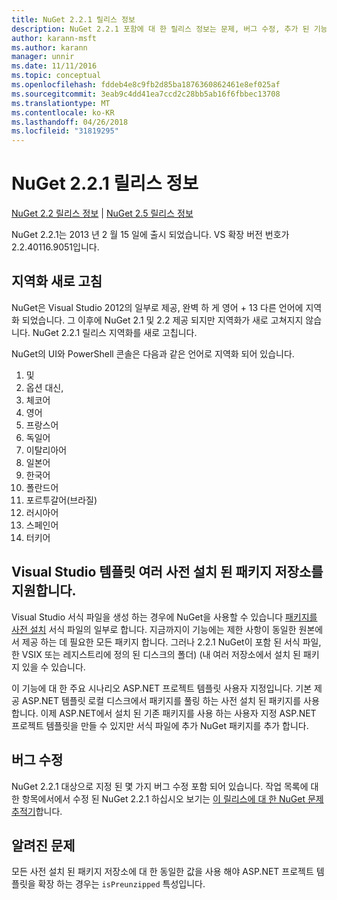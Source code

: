 ```yaml
---
title: NuGet 2.2.1 릴리스 정보
description: NuGet 2.2.1 포함에 대 한 릴리스 정보는 문제, 버그 수정, 추가 된 기능 및 Dcr 알려져 있습니다.
author: karann-msft
ms.author: karann
manager: unnir
ms.date: 11/11/2016
ms.topic: conceptual
ms.openlocfilehash: fddeb4e8c9fb2d85ba1876360862461e8ef025af
ms.sourcegitcommit: 3eab9c4dd41ea7ccd2c28bb5ab16f6fbbec13708
ms.translationtype: MT
ms.contentlocale: ko-KR
ms.lasthandoff: 04/26/2018
ms.locfileid: "31819295"
---
```

# <a name="nuget-221-release-notes"></a>NuGet 2.2.1 릴리스 정보

[NuGet 2.2 릴리스 정보](../release-notes/nuget-2.2.md) | [NuGet 2.5 릴리스 정보](../release-notes/nuget-2.5.md)

NuGet 2.2.1는 2013 년 2 월 15 일에 출시 되었습니다.  VS 확장 버전 번호가 2.2.40116.9051입니다.

## <a name="localization-refresh"></a>지역화 새로 고침
NuGet은 Visual Studio 2012의 일부로 제공, 완벽 하 게 영어 + 13 다른 언어에 지역화 되었습니다.  그 이후에 NuGet 2.1 및 2.2 제공 되지만 지역화가 새로 고쳐지지 않습니다.  NuGet 2.2.1 릴리스 지역화를 새로 고칩니다.

NuGet의 UI와 PowerShell 콘솔은 다음과 같은 언어로 지역화 되어 있습니다.

1. 및
1. 옵션 대신,
1. 체코어
1. 영어
1. 프랑스어
1. 독일어
1. 이탈리아어
1. 일본어
1. 한국어
1. 폴란드어
1. 포르투갈어(브라질)
1. 러시아어
1. 스페인어
1. 터키어

## <a name="visual-studio-templates-support-multiple-preinstalled-package-repositories"></a>Visual Studio 템플릿 여러 사전 설치 된 패키지 저장소를 지원합니다.
Visual Studio 서식 파일을 생성 하는 경우에 NuGet을 사용할 수 있습니다 [패키지를 사전 설치](../visual-studio-extensibility/visual-studio-templates.md) 서식 파일의 일부로 합니다.  지금까지이 기능에는 제한 사항이 동일한 원본에서 제공 하는 데 필요한 모든 패키지 합니다.  그러나 2.2.1 NuGet이 포함 된 서식 파일, 한 VSIX 또는 레지스트리에 정의 된 디스크의 폴더) (내 여러 저장소에서 설치 된 패키지 있을 수 있습니다.

이 기능에 대 한 주요 시나리오 ASP.NET 프로젝트 템플릿 사용자 지정입니다.  기본 제공 ASP.NET 템플릿 로컬 디스크에서 패키지를 풀링 하는 사전 설치 된 패키지를 사용 합니다.  이제 ASP.NET에서 설치 된 기존 패키지를 사용 하는 사용자 지정 ASP.NET 프로젝트 템플릿을 만들 수 있지만 서식 파일에 추가 NuGet 패키지를 추가 합니다.

## <a name="bug-fixes"></a>버그 수정
NuGet 2.2.1 대상으로 지정 된 몇 가지 버그 수정 포함 되어 있습니다. 작업 목록에 대 한 항목에서에서 수정 된 NuGet 2.2.1 하십시오 보기는 [이 릴리스에 대 한 NuGet 문제 추적기](http://nuget.codeplex.com/workitem/list/advanced?keyword=&status=Closed&type=All&priority=All&release=NuGet%202.2.1&assignedTo=All&component=All&sortField=LastUpdatedDate&sortDirection=Descending&page=0)합니다.


## <a name="known-issues"></a>알려진 문제

모든 사전 설치 된 패키지 저장소에 대 한 동일한 값을 사용 해야 ASP.NET 프로젝트 템플릿을 확장 하는 경우는 `isPreunzipped` 특성입니다.
